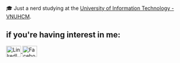 🎓 Just a nerd studying at the [University of Information Technology - VNUHCM](https://www.uit.edu.vn/). 
## if you're having interest in me:
<div>
<p align="left">
  <a href="https://www.linkedin.com/in/loi-nguyen-tan-3885b4163/" target="_blank">
    <img align="center" src="https://raw.githubusercontent.com/rahuldkjain/github-profile-readme-generator/master/src/images/icons/Social/linked-in-alt.svg" alt="LinkedIn" height="30" width="40" />
  </a>
  <a href="https://www.facebook.com/loitnguyentan/" target="_blank">
    <img align="center" src="https://raw.githubusercontent.com/rahuldkjain/github-profile-readme-generator/master/src/images/icons/Social/facebook.svg" alt="Facebook" height="30" width="40" />
  </a>
</p>
</div>


